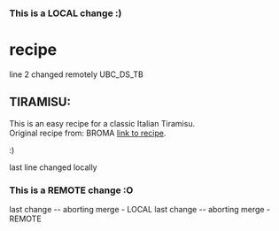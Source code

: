 ### This is a LOCAL change :)
# recipe
line 2 changed remotely
UBC_DS_TB

## TIRAMISU:
This is an easy recipe for a classic Italian Tiramisu.<br>
Original recipe from: BROMA [link to recipe](https://bromabakery.com/classic-tiramisu/). 

:)

last line changed locally
### This is a REMOTE change :O
last change -- aborting merge - LOCAL
last change -- aborting merge - REMOTE